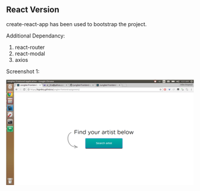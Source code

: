 ## React Version

create-react-app has been used to bootstrap the project.

Additional Dependancy:
1. react-router
2. react-modal
3. axios

Screenshot 1:

![Screenshot 1](./screenie1.png?raw=true "The Landing Page")